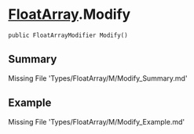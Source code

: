 # [FloatArray](Types/FloatArray.md).Modify
`public FloatArrayModifier Modify()`
## Summary
Missing File 'Types/FloatArray/M/Modify_Summary.md'
## Example
Missing File 'Types/FloatArray/M/Modify_Example.md'
